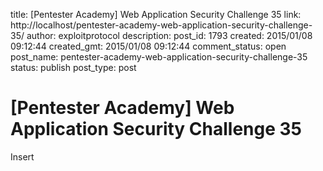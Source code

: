 title: [Pentester Academy] Web Application Security Challenge 35
link: http://localhost/pentester-academy-web-application-security-challenge-35/
author: exploitprotocol
description: 
post_id: 1793
created: 2015/01/08 09:12:44
created_gmt: 2015/01/08 09:12:44
comment_status: open
post_name: pentester-academy-web-application-security-challenge-35
status: publish
post_type: post

# [Pentester Academy] Web Application Security Challenge 35

Insert **</script><script>alert(/"exploitprotocol"/)//** in the search field. ![](https://i.imgur.com/TYmW6w5.png)